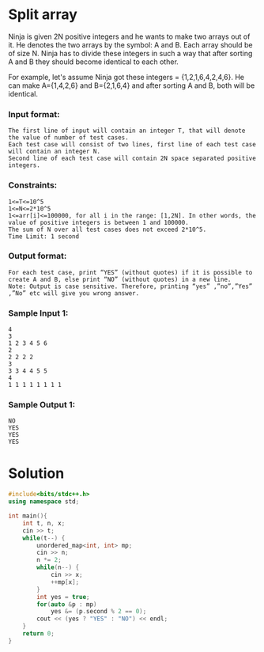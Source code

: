 # Split array

Ninja is given 2N positive integers and he wants to make two arrays out of it. He denotes the two arrays by the symbol: A and B. Each array should be of size N. Ninja has to divide these integers in such a way that after sorting A and B they should become identical to each other.

For example, let's assume Ninja got these integers = {1,2,1,6,4,2,4,6}. He can make A={1,4,2,6} and B={2,1,6,4} and after sorting A and B, both will be identical.

### Input format:
    The first line of input will contain an integer T, that will denote the value of number of test cases.
    Each test case will consist of two lines, first line of each test case will contain an integer N.
    Second line of each test case will contain 2N space separated positive integers.

### Constraints:
    1<=T<=10^5
    1<=N<=2*10^5
    1<=arr[i]<=100000, for all i in the range: [1,2N]. In other words, the value of positive integers is between 1 and 100000.
    The sum of N over all test cases does not exceed 2*10^5.
    Time Limit: 1 second

### Output format:
    For each test case, print “YES” (without quotes) if it is possible to create A and B, else print “NO” (without quotes) in a new line.
    Note: Output is case sensitive. Therefore, printing “yes” ,”no”,”Yes” ,”No” etc will give you wrong answer.

### Sample Input 1:
    4
    3
    1 2 3 4 5 6
    2 
    2 2 2 2
    3
    3 3 4 4 5 5
    4     
    1 1 1 1 1 1 1 1

### Sample Output 1:
    NO
    YES
    YES
    YES

# Solution
```cpp
#include<bits/stdc++.h>
using namespace std;

int main(){
    int t, n, x;
    cin >> t;
    while(t--) {
        unordered_map<int, int> mp;
        cin >> n;
        n *= 2;
        while(n--) {
            cin >> x;
            ++mp[x];
        }
        int yes = true;
        for(auto &p : mp)
            yes &= (p.second % 2 == 0);
        cout << (yes ? "YES" : "NO") << endl;
    }
    return 0;
}
```